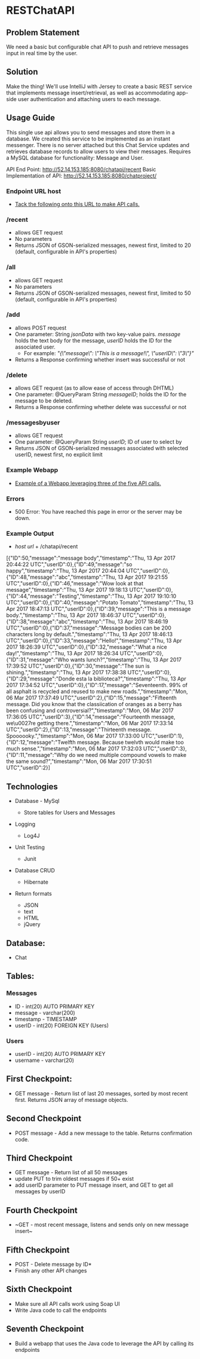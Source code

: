 # RESTChatAPI

## Problem Statement
We need a basic but configurable chat API to push and retrieve messages input in real time by the user.

## Solution
Make the thing! We'll use IntelliJ with Jersey to create a basic REST service that implements message insert/retrieval, as well as accommodating app-side user authentication and attaching users to each message.

## Usage Guide
This single use api allows you to send messages and store them in a database. We created this service to be implemented as an instant messenger. There is no server attached but this Chat Service updates and retrieves database records to allow users to view their messages. Requires a MySQL database for functionality: Message and User.

API End Point: http://52.14.153.185:8080/chatapi/recent
Basic Implementation of API: http://52.14.153.185:8080/chatproject/

### Endpoint URL host
* [Tack the following onto this URL to make API calls.](http://52.14.153.185:8080/chatapi/)

### /recent
* allows GET request
* No parameters
* Returns JSON of GSON-serialized messages, newest first, limited to 20 (default, configurable in API's properties)

### /all
* allows GET request
* No parameters
* Returns JSON of GSON-serialized messages, newest first, limited to 50 (default, configurable in API's properties)

### /add
* allows POST request
* One parameter: String _jsonData_ with two key-value pairs. _message_ holds the text body for the message, _userID_ holds the ID for the associated user.
    * For example: _"{\\"message\\": \\"This is a message!\\", \\"userID\\": \\"3\\"}"_
* Returns a Response confirming whether insert was successful or not

### /delete
* allows GET request (as to allow ease of access through DHTML)
* One parameter: @QueryParam String _messageID_; holds the ID for the message to be deleted.
* Returns a Response confirming whether delete was successful or not

### /messagesbyuser
* allows GET request
* One parameter: @QueryParam String _userID_; ID of user to select by
* Returns JSON of GSON-serialized messages associated with selected userID, newest first, no explicit limit

### Example Webapp
* [Example of a Webapp leveraging three of the five API calls.](http://52.14.153.185:8080/chatproject/)

### Errors

* 500 Error: You have reached this page in error or the server may be down.

### Example Output

* _host url_ + /chatapi/recent

[{"ID":50,"message":"message body","timestamp":"Thu, 13 Apr 2017 20:44:22 UTC","userID":0},{"ID":49,"message":"so happy","timestamp":"Thu, 13 Apr 2017 20:44:04 UTC","userID":0},{"ID":48,"message":"abc","timestamp":"Thu, 13 Apr 2017 19:21:55 UTC","userID":0},{"ID":46,"message":"Wow look at that message","timestamp":"Thu, 13 Apr 2017 19:18:13 UTC","userID":0},{"ID":44,"message":"Testing","timestamp":"Thu, 13 Apr 2017 19:10:10 UTC","userID":0},{"ID":40,"message":"Potato Tomato","timestamp":"Thu, 13 Apr 2017 18:47:13 UTC","userID":0},{"ID":39,"message":"This is a message body.","timestamp":"Thu, 13 Apr 2017 18:46:37 UTC","userID":0},{"ID":38,"message":"abc","timestamp":"Thu, 13 Apr 2017 18:46:19 UTC","userID":0},{"ID":37,"message":"Message bodies can be 200 characters long by default.","timestamp":"Thu, 13 Apr 2017 18:46:13 UTC","userID":0},{"ID":33,"message":"Hello!","timestamp":"Thu, 13 Apr 2017 18:26:39 UTC","userID":0},{"ID":32,"message":"What a nice day!","timestamp":"Thu, 13 Apr 2017 18:26:34 UTC","userID":0},{"ID":31,"message":"Who wants lunch?","timestamp":"Thu, 13 Apr 2017 17:39:52 UTC","userID":0},{"ID":30,"message":"The sun is shining.","timestamp":"Thu, 13 Apr 2017 17:38:38 UTC","userID":0},{"ID":29,"message":"Donde esta la biblioteca?","timestamp":"Thu, 13 Apr 2017 17:34:52 UTC","userID":0},{"ID":17,"message":"Seventeenth. 99% of all asphalt is recycled and reused to make new roads.","timestamp":"Mon, 06 Mar 2017 17:37:49 UTC","userID":2},{"ID":15,"message":"Fifteenth message. Did you know that the classiication of oranges as a berry has been confusing and controversial?","timestamp":"Mon, 06 Mar 2017 17:36:05 UTC","userID":3},{"ID":14,"message":"Fourteenth message, we\u0027re getting there.","timestamp":"Mon, 06 Mar 2017 17:33:14 UTC","userID":2},{"ID":13,"message":"Thirteenth message. Spoooooky.","timestamp":"Mon, 06 Mar 2017 17:33:00 UTC","userID":1},{"ID":12,"message":"Twelfth message. Because twelvth would make too much sense.","timestamp":"Mon, 06 Mar 2017 17:32:03 UTC","userID":3},{"ID":11,"message":"Why do we need multiple compound vowels to make the same sound?","timestamp":"Mon, 06 Mar 2017 17:30:51 UTC","userID":2}]

## Technologies

 * Database - MySql
      * Store tables for Users and Messages
     
 * Logging
      * Log4J
        
 * Unit Testing
      * Junit
        
 * Database CRUD
      * Hibernate
        
 * Return formats
      * JSON
      * text
      * HTML
      * jQuery


## Database:
* Chat

## Tables:

### Messages
* ID - int(20) AUTO PRIMARY KEY
* message - varchar(200)
* timestamp - TIMESTAMP
* userID - int(20) FOREIGN KEY (Users)

### Users
* userID - int(20) AUTO PRIMARY KEY
* username - varchar(20)


## First Checkpoint: 

* GET message - Return list of last 20 messages, sorted by most recent first.
Returns JSON array of message objects.

## Second Checkpoint

* POST message - Add a new message to the table.
Returns confirmation code.

## Third Checkpoint

* GET message - Return list of all 50 messages
* update PUT to trim oldest messages if 50+ exist
* add userID parameter to PUT message insert, and GET to get all messages by userID

## Fourth Checkpoint

* ~GET - most recent message, listens and sends only on new message insert~

## Fifth Checkpoint
* POST - Delete message by ID* 
* Finish any other API changes

## Sixth Checkpoint
* Make sure all API calls work using Soap UI
* Write Java code to call the endpoints

## Seventh Checkpoint
* Build a webapp that uses the Java code to leverage the API by calling its endpoints



